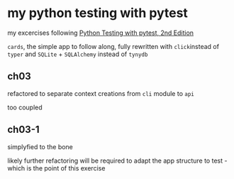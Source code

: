 # my python testing with pytest

my excercises following [Python Testing with pytest, 2nd Edition](https://pythontest.com/pytest-book/)

`cards`, the simple app to follow along, fully rewritten with `click`instead of `typer` and `SQLite` + `SQLAlchemy` instead of `tynydb`

## ch03
refactored to separate context creations from `cli` module to `api`

too coupled

## ch03-1
simplyfied to the bone

likely further refactoring will be required to adapt the app structure to test - which is the point of this exercise







